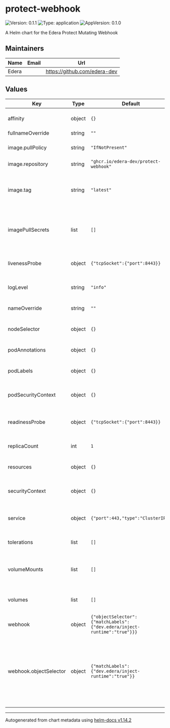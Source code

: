 # protect-webhook

![Version: 0.1.1](https://img.shields.io/badge/Version-0.1.1-informational?style=flat-square) ![Type: application](https://img.shields.io/badge/Type-application-informational?style=flat-square) ![AppVersion: 0.1.0](https://img.shields.io/badge/AppVersion-0.1.0-informational?style=flat-square)

A Helm chart for the Edera Protect Mutating Webhook

## Maintainers

| Name | Email | Url |
| ---- | ------ | --- |
| Edera |  | <https://github.com/edera-dev> |

## Values

| Key | Type | Default | Description |
|-----|------|---------|-------------|
| affinity | object | `{}` | Webhook server affinity |
| fullnameOverride | string | `""` |  |
| image.pullPolicy | string | `"IfNotPresent"` | This sets the pull policy for images |
| image.repository | string | `"ghcr.io/edera-dev/protect-webhook"` |  |
| image.tag | string | `"latest"` | Overrides the image tag whose default is the chart appVersion |
| imagePullSecrets | list | `[]` | This is for the secretes for pulling an image from a private repository |
| livenessProbe | object | `{"tcpSocket":{"port":8443}}` | Webhook server liveness probe |
| logLevel | string | `"info"` | Webhook server log level |
| nameOverride | string | `""` | This is to override the chart name |
| nodeSelector | object | `{}` | Webhook server node selector |
| podAnnotations | object | `{}` | Webhook server pod annotations |
| podLabels | object | `{}` | Webhook server pod labels |
| podSecurityContext | object | `{}` | Webhook server pod security context |
| readinessProbe | object | `{"tcpSocket":{"port":8443}}` | Webhook server readiness probe |
| replicaCount | int | `1` | Webhook server replica count |
| resources | object | `{}` | Webhook server resources |
| securityContext | object | `{}` | Webhook server security context |
| service | object | `{"port":443,"type":"ClusterIP"}` | Webhook server service definition |
| tolerations | list | `[]` | Webhook server tolerations |
| volumeMounts | list | `[]` | Webhook server additional volume mounts |
| volumes | list | `[]` | Webhook server additional volumes |
| webhook | object | `{"objectSelector":{"matchLabels":{"dev.edera/inject-runtime":"true"}}}` | Mutating webhook configuration |
| webhook.objectSelector | object | `{"matchLabels":{"dev.edera/inject-runtime":"true"}}` | This object selector lets you customize which labels you would like to filter on to inject the edera runtime class |

----------------------------------------------
Autogenerated from chart metadata using [helm-docs v1.14.2](https://github.com/norwoodj/helm-docs/releases/v1.14.2)
